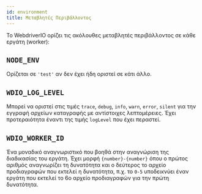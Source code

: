 ```yaml
---
id: environment
title: Μεταβλητές Περιβάλλοντος
---
```


Το WebdriverIO ορίζει τις ακόλουθες μεταβλητές περιβάλλοντος σε κάθε εργάτη (worker):

## `NODE_ENV`

Ορίζεται σε `'test'` αν δεν έχει ήδη οριστεί σε κάτι άλλο.

## `WDIO_LOG_LEVEL`

Μπορεί να οριστεί στις τιμές `trace`, `debug`, `info`, `warn`, `error`, `silent` για την εγγραφή αρχείων καταγραφής με αντίστοιχες λεπτομέρειες. Έχει προτεραιότητα έναντι της τιμής `logLevel` που έχει περαστεί.

## `WDIO_WORKER_ID`

Ένα μοναδικό αναγνωριστικό που βοηθά στην αναγνώριση της διαδικασίας του εργάτη. Έχει μορφή `{number}-{number}` όπου ο πρώτος αριθμός αναγνωρίζει τη δυνατότητα και ο δεύτερος το αρχείο προδιαγραφών που εκτελεί η δυνατότητα, π.χ. το `0-5` υποδεικνύει έναν εργάτη που εκτελεί το 6ο αρχείο προδιαγραφών για την πρώτη δυνατότητα.